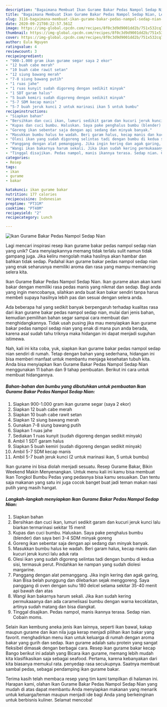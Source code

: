 ```yaml
---
description: "Bagaimana Membuat Ikan Gurame Bakar Pedas Nampol Sedap Nian, Lezat Sekali"
title: "Bagaimana Membuat Ikan Gurame Bakar Pedas Nampol Sedap Nian, Lezat Sekali"
slug: 3116-bagaimana-membuat-ikan-gurame-bakar-pedas-nampol-sedap-nian-lezat-sekali
date: 2020-09-21T08:22:57.561Z
image: https://img-global.cpcdn.com/recipes/8f0c3d9d9001dd2b/751x532cq70/ikan-gurame-bakar-pedas-nampol-sedap-nian-foto-resep-utama.jpg
thumbnail: https://img-global.cpcdn.com/recipes/8f0c3d9d9001dd2b/751x532cq70/ikan-gurame-bakar-pedas-nampol-sedap-nian-foto-resep-utama.jpg
cover: https://img-global.cpcdn.com/recipes/8f0c3d9d9001dd2b/751x532cq70/ikan-gurame-bakar-pedas-nampol-sedap-nian-foto-resep-utama.jpg
author: Eula Nguyen
ratingvalue: 4
reviewcount: 3
recipeingredient:
- "900-1.000 gram ikan gurame segar saya 2 ekor"
- "12 buah cabe merah"
- "10 buah cabe rawit setan"
- "12 siung bawang merah"
- "7-8 siung bawang putih"
- "1 ruas jahe"
- "1 ruas kunyit sudah digoreng dengan sedikit minyak"
- "1 SDT garam halus"
- "5 buah kemiri sudah digoreng dengan sedikit minyak"
- "5-7 SDM kecap manis"
- "5-7 buah jeruk kunci 2 untuk marinasi ikan 5 untuk bumbu"
recipeinstructions:
- "Siapkan bahan"
- "Bersihkan dan cuci ikan, lumuri sedikit garam dan kucuri jeruk kunci lalu biarkan termarinasi sekitar 15 menit"
- "Kupas dan cuci bumbu. Haluskan. Saya pake penghalus bumbu (blender) dan saya beri 3-4 SDM minyak goreng"
- "Goreng ikan sebentar saja dengan api sedang dan minyak banyak."
- "Masukkan bumbu halus ke wadah. Beri garam halus, kecap manis dan kucuri jeruk kunci lalu aduk rata"
- "Olesi ikan yang sudah digoreng selintas tadi dengan bumbu di kedua sisi, termasuk perut. Pindahkan ke nampan yang sudah diolesi margarine."
- "Panggang dengan alat pemanggang. Jika ingin kering dan agak garing, ikan Bisa belah punggung dan dilebarkan sejak menggoreng. Saya panggang di oven dengan suhu 180 delcel selama sekitar 35-40 menit api bawah dan atas"
- "Wangi ikan bakarnya harum sekali. Jika ikan sudah kering permukaaanya dan ada caramelisasi bumbu dengan warna kecoklatan, artinya sudah matang dan bisa diangkat."
- "Tinggal disajikan. Pedas nampol, manis ikannya terasa. Sedap nian. Cobain moms."
categories:
- Resep
tags:
- ikan
- gurame
- bakar

katakunci: ikan gurame bakar 
nutrition: 177 calories
recipecuisine: Indonesian
preptime: "PT31M"
cooktime: "PT40M"
recipeyield: "2"
recipecategory: Lunch

---
```



![Ikan Gurame Bakar Pedas Nampol Sedap Nian](https://img-global.cpcdn.com/recipes/8f0c3d9d9001dd2b/751x532cq70/ikan-gurame-bakar-pedas-nampol-sedap-nian-foto-resep-utama.jpg)

Lagi mencari inspirasi resep ikan gurame bakar pedas nampol sedap nian yang unik? Cara menyiapkannya memang tidak terlalu sulit namun tidak gampang juga. Jika keliru mengolah maka hasilnya akan hambar dan bahkan tidak sedap. Padahal ikan gurame bakar pedas nampol sedap nian yang enak seharusnya memiliki aroma dan rasa yang mampu memancing selera kita.

Ikan Gurame Bakar Pedas Nampol Sedap Nian. Ikan gurame akan akan kami bakar dengan memiliki rasa pedas manis yang nikmat dan sedap. Bagi anda yang ingin mencobanya, silahkan anda buat ikan bakar sendiri tanpa harus membeli supaya hasilnya lebih pas dan sesuai dengan selera anda.

Ada beberapa hal yang sedikit banyak berpengaruh terhadap kualitas rasa dari ikan gurame bakar pedas nampol sedap nian, mulai dari jenis bahan, kemudian pemilihan bahan segar sampai cara membuat dan menghidangkannya. Tidak usah pusing jika mau menyiapkan ikan gurame bakar pedas nampol sedap nian yang enak di mana pun anda berada, karena asal sudah tahu triknya maka hidangan ini dapat menjadi suguhan istimewa.


Nah, kali ini kita coba, yuk, siapkan ikan gurame bakar pedas nampol sedap nian sendiri di rumah. Tetap dengan bahan yang sederhana, hidangan ini bisa memberi manfaat untuk membantu menjaga kesehatan tubuh kita. Anda bisa menyiapkan Ikan Gurame Bakar Pedas Nampol Sedap Nian menggunakan 11 bahan dan 9 tahap pembuatan. Berikut ini cara untuk membuat hidangannya.

<!--inarticleads1-->

##### Bahan-bahan dan bumbu yang dibutuhkan untuk pembuatan Ikan Gurame Bakar Pedas Nampol Sedap Nian:

1. Siapkan 900-1.000 gram ikan gurame segar (saya 2 ekor)
1. Siapkan 12 buah cabe merah
1. Siapkan 10 buah cabe rawit setan
1. Siapkan 12 siung bawang merah
1. Gunakan 7-8 siung bawang putih
1. Siapkan 1 ruas jahe
1. Sediakan 1 ruas kunyit (sudah digoreng dengan sedikit minyak)
1. Ambil 1 SDT garam halus
1. Siapkan 5 buah kemiri (sudah digoreng dengan sedikit minyak)
1. Ambil 5-7 SDM kecap manis
1. Ambil 5-7 buah jeruk kunci (2 untuk marinasi ikan, 5 untuk bumbu)


Ikan gurame ini bisa diolah menjadi sesuatu. Resep Gurame Bakar, Bikin Weekend Makin Menyenangkan. Untuk menu kali ini kamu bisa membuat Ikan Tongkol Bumbu Pedas yang pedasnya bisa kamu sesuaikan. Dan tentu saja makanan yang satu ini juga cocok banget buat jadi teman makan nasi putih yang masih hangat. 

<!--inarticleads2-->

##### Langkah-langkah menyiapkan Ikan Gurame Bakar Pedas Nampol Sedap Nian:

1. Siapkan bahan
1. Bersihkan dan cuci ikan, lumuri sedikit garam dan kucuri jeruk kunci lalu biarkan termarinasi sekitar 15 menit
1. Kupas dan cuci bumbu. Haluskan. Saya pake penghalus bumbu (blender) dan saya beri 3-4 SDM minyak goreng
1. Goreng ikan sebentar saja dengan api sedang dan minyak banyak.
1. Masukkan bumbu halus ke wadah. Beri garam halus, kecap manis dan kucuri jeruk kunci lalu aduk rata
1. Olesi ikan yang sudah digoreng selintas tadi dengan bumbu di kedua sisi, termasuk perut. Pindahkan ke nampan yang sudah diolesi margarine.
1. Panggang dengan alat pemanggang. Jika ingin kering dan agak garing, ikan Bisa belah punggung dan dilebarkan sejak menggoreng. Saya panggang di oven dengan suhu 180 delcel selama sekitar 35-40 menit api bawah dan atas
1. Wangi ikan bakarnya harum sekali. Jika ikan sudah kering permukaaanya dan ada caramelisasi bumbu dengan warna kecoklatan, artinya sudah matang dan bisa diangkat.
1. Tinggal disajikan. Pedas nampol, manis ikannya terasa. Sedap nian. Cobain moms.


Selain ikan kembung aneka jenis ikan lainnya, seperti ikan bawal, kakap maupun gurame dan ikan nila juga kerap menjadi pilihan ikan bakar yang favorit. menghadirkan menu ikan untuk keluarga di rumah dengan aroma bakar yang gurih dan sedap. Ikan gurame adalah satu protein yang sangat fleksibel dimasak dengan berbagai cara. Resep ikan gurame bakar kecap Bango berikut ini adalah yang Bicara ikan gurame, memang lebih mudah kita klasifikasikan saja sebagai seafood. Pertama, karena kebanyakan dari kita biasanya memukul rata. penyedap rasa secukupnya. Saatnya membuat sambal pedas, sebagai pendamping ikan gurame bakar. 

Terima kasih telah membaca resep yang tim kami tampilkan di halaman ini. Harapan kami, olahan Ikan Gurame Bakar Pedas Nampol Sedap Nian yang mudah di atas dapat membantu Anda menyiapkan makanan yang menarik untuk keluarga/teman maupun menjadi ide bagi Anda yang berkeinginan untuk berbisnis kuliner. Selamat mencoba!
